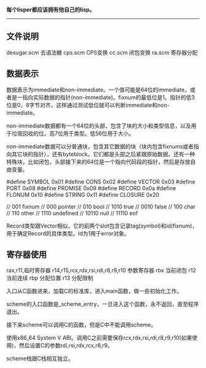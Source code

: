 **每个lisper都应该拥有他自己的lisp。**

-------------

## 文件说明

desugar.scm 去语法糖
cps.scm CPS变换
cc.scm 闭包变换
ra.scm 寄存器分配

## 数据表示

数据表示为immediate和non-immediate。一个值可能是64位的immediate，或者是一指向实际数据的指针(non-immediate)。fixnum的最低位是1。指针的低3位是0，8字节对齐，这样通过测试低位就可以判断immediate和non-immediate。

non-immediate数据都有一个64位的头部，包含了块的大小和类型信息，以及用于垃圾回收的位。高7位用于类型。低56位用于大小。

non-immediate数据可以分普通块，包含其它数据的块（块内包含fixnums或者指向其它块的指针），还有byteblock。它们都是头部之后紧跟原始数据。还有一种特殊块，比如闭包，头部接下来的64位是一个指向代码段的指针，然后是存放自由变量。

#define SYMBOL		 0x01
#define CONS			 0x02
#define VECTOR	   0x03
#define PORT       0x08
#define PROMISE    0x09
#define RECORD     0x0a
#define FLONUM     0x10
#define STRING     0x11
#define CLOSURE		 0x20

// 001 fixnum
// 000 pointer
// 010 bool
// 1010 true
// 0010 false
// 100 char
// 110 other
// 1110 undefined
// 10110 null
// 11110 eof

Record类型跟Vector相似，它的前两个slot包含记录tag(symbol)和id(fixnum)，用于确定Record的具体类型。Id为1用于error对象。

## 寄存器使用

rax,r11,临时寄存器
r14,r15,rcx,rdx,rsi,rdi,r8,r9,r10 参数寄存器
rbx 当前闭包
r12 当前连续
rbp 分配位置
r13 分配限制

入口从C函数进来，加载C的标准库，进入main函数，做一些初始化工作。

scheme的入口函数是_scheme_entry，一旦进入这个函数，永不返回，直至程序退出。

接下来scheme可以调用C的函数，但是C中不能调用scheme。

使用x86_64 System V ABI。调用C之前需要保存rcx,rdx,rsi,rdi,r8,r9,r10(如果使用)，然后设置C的参数rdi,rsi,rdx,rcx,r8,r9。

scheme栈跟C栈相互独立。
